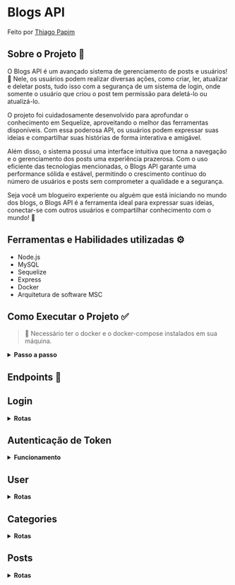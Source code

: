 # Blogs API

Feito por [Thiago Papim](https://www.linkedin.com/in/thiago-papim/)


## Sobre o Projeto 📝
 
O Blogs API é um avançado sistema de gerenciamento de posts e usuários! 📖 Nele, os usuários podem realizar diversas ações, como criar, ler, atualizar e deletar posts, tudo isso com a segurança de um sistema de login, onde somente o usuário que criou o post tem permissão para deletá-lo ou atualizá-lo.<br>

O projeto foi cuidadosamente desenvolvido para aprofundar o conhecimento em Sequelize, aproveitando o melhor das ferramentas disponíveis. Com essa poderosa API, os usuários podem expressar suas ideias e compartilhar suas histórias de forma interativa e amigável.<br>

Além disso, o sistema possui uma interface intuitiva que torna a navegação e o gerenciamento dos posts uma experiência prazerosa. Com o uso eficiente das tecnologias mencionadas, o Blogs API garante uma performance sólida e estável, permitindo o crescimento contínuo do número de usuários e posts sem comprometer a qualidade e a segurança.<br>

Seja você um blogueiro experiente ou alguém que está iniciando no mundo dos blogs, o Blogs API é a ferramenta ideal para expressar suas ideias, conectar-se com outros usuários e compartilhar conhecimento com o mundo! 🚀

## Ferramentas e Habilidades utilizadas ⚙️
- Node.js
- MySQL
- Sequelize
- Express
- Docker
- Arquitetura de software MSC

 ## Como Executar o Projeto ✅
> 👀 Necessário ter o docker e o docker-compose instalados em sua máquina.
<details><summary><strong>Passo a passo</strong></summary><br/>


1. Clone o repositório
```
git clone git@github.com:thiago-papim/project-trybe-futebol-clube.git
```
2. Instalar as dependências
```
npm install
```
3. Subir os containers<br>
Iremos subir 2 containers no total, sendo eles backend e database
```
docker-compose up -d --build 
```
4. Acessar o container do backend
```
docker exec -it blogs_api bash
```
5. Criar e popular o banco de dados<br>
```
npm run predev && npm run seed && npm run dev
```

Com isso estará funcionando

</details>

 ## Endpoints 🔽
<h2>Login</h2>
<details><summary><strong>Rotas</strong></summary><br/>

| Endpoint | Método | Funcionalidade |
|---|---|---|
| `/login` | `POST` | Realizar login de um usuário já cadastrado |

O corpo da requisição tem que ter a seguinte estrutura:

```
{
  "email": "teste@gmail.com",
  "password": "123456"
}
```

<details><summary><strong>Em caso de sucesso</strong></summary><br/>
O resposta da requisição tem que ser um token com status 200:<br>
Exemplo de retorno:

```
{
  "token": "eyJhbGciOiJIUzI1NiIsInR5cCI6IkpXVCJ9.eyJpZCI6MSwiZW1haWxzIjoiYWRtaW5AYWRtaW4uY29tIiwicm9sZSI6ImFkbWluIiwiaWF0IjoxNjkwMzg1MzAzfQ.iVsAT1dlUMQsexBEi-t8qPqAzD0wi-tME0nVWR80BS0"
}
```
</details>

<details><summary><strong>Em caso de falha</strong></summary><br/>
Caso nenhum dos campos email ou password sejam preenchidos:

```
{
	"message": "Some required fields are missing"
}
```

Caso tenha email ou senha inválidos:

```
{
	"message": "Invalid fields"
}
```
</details>

</details>

<!-- TOKEN -->

<h2>Autenticação de Token</h2>
<details><summary><strong>Funcionamento</strong></summary><br/>

`Realizando um login com sucesso, será gerado um token. Esse token será a autenticação em algumas rotas que estarão marcadas.`

Basta na requisição colocar na chave Authorization o Bearer juntamente ao token: 

Exemplo com chave fictícia:

```
eyJhbGciOiJIUzI1NiIsInR5cCI6IkpXVCJ9.eyJpZCI6MSwiZW1haWxzIjoiYWRtaW5AYWRtaW4uY29tIiwicm9sZSI6ImFkbWluIiwiaWF0IjoxNjkwMzg1MzAzfQ.iVsAT1dlUMQsexBEi-t8qPqAzD0wi-tME0nVWR80BS0
```
<details><summary><strong>Caso não tenha a chave Authorization ou não tenha um token declarado</strong></summary><br/>
Tem status o 401 e a resposta da requisição:

```
{
	"message": "Token not found"
}
```
</details>

<details><summary><strong>Caso o token seja inválido</strong></summary><br/>
Tem status o 401 e a resposta da requisição:

```
{
	"message": "Token must be a valid token"
}
```

</details>

</details>

<!-- USERS -->

<h2>User</h2>
<details><summary><strong>Rotas</strong></summary><br/>

| Endpoint | Método | Funcionalidade |
|---|---|---|
| `/user` | `POST` | Cadastrar novo usuário |

O corpo da requisição tem que ter a seguinte estrutura:

```
{
  "displayName": "Thiago Papim",
  "email": "teste@gmail.com"
  "password": "123456",
  "image": "https://avatars.githubusercontent.com/t/6799558?s=16&v=4.png"
}
```
  `A IMAGEM NÃO É OBRIGATÓRIA`

<details><summary><strong>Em caso de sucesso</strong></summary><br/>

O resposta da requisição tem que ser um token com status 201.<br>
Exemplo de retorno:

```
{
  "token": "eyJhbGciOiJIUzI1NiIsInR5cCI6IkpXVCJ9.eyJpZCI6MSwiZW1haWxzIjoiYWRtaW5AYWRtaW4uY29tIiwicm9sZSI6ImFkbWluIiwiaWF0IjoxNjkwMzg1MzAzfQ.iVsAT1dlUMQsexBEi-t8qPqAzD0wi-tME0nVWR80BS0"
}
```

</details>
<details><summary><strong>Em caso de falha</strong></summary><br/>
Caso displayName seja menor que 8 caracteres:

```
{
	"message": "\"displayName\" length must be at least 8 characters long"
}
```

Caso tenha email esteja em formato inválido:

```
{
	"message": "\"email\" must be a valid email"
}
```
Caso password seja menor que 6 caracteres:

```
{
	"message": "\"password\" length must be at least 6 characters long"
}
```

Caso email já tenha sido cadastrado:

```
{
	"message": "User already registered"
}
```
</details>

##

| Endpoint | Método | Funcionalidade |
|---|---|---|
| `/user` | `GET` | Gerar lista de usuários |

`IMPORTANTE: NECESSÁRIO USO DO TOKEN DE AUTENTICAÇÃO`

<details><summary><strong>Em caso de sucesso</strong></summary><br/>

O resposta da requisição tem status 200.<br>
Exemplo de retorno:

```
[
	{
		"id": 1,
		"displayName": "Lewis Hamilton",
		"email": "lewishamilton@gmail.com",
		"image": "https://upload.wikimedia.org/wikipedia/commons/1/18/Lewis_Hamilton_2016_Malaysia_2.jpg"
	},
	{
		"id": 2,
		"displayName": "Michael Schumacher",
		"email": "MichaelSchumacher@gmail.com",
		"image": "https://sportbuzz.uol.com.br/media/_versions/gettyimages-52491565_widelg.jpg"
	},
    ...
]
```

</details>

##

| Endpoint | Método | Funcionalidade |
|---|---|---|
| `/user/:id` | `GET` | Listar usuário pelo id |

`IMPORTANTE: NECESSÁRIO USO DO TOKEN DE AUTENTICAÇÃO`

<details><summary><strong>Em caso de sucesso</strong></summary><br/>

O resposta da requisição tem status 200.<br>
Exemplo de retorno:

```
[
	{
		"id": 1,
		"displayName": "Lewis Hamilton",
		"email": "lewishamilton@gmail.com",
		"image": "https://upload.wikimedia.org/wikipedia/commons/1/18/Lewis_Hamilton_2016_Malaysia_2.jpg"
	},
	{
		"id": 2,
		"displayName": "Michael Schumacher",
		"email": "MichaelSchumacher@gmail.com",
		"image": "https://sportbuzz.uol.com.br/media/_versions/gettyimages-52491565_widelg.jpg"
	},
    ...
]
```

</details>

##

| Endpoint | Método | Funcionalidade |
|---|---|---|
| `/user/me` | `DELETE` | Deletar usuário logado |

`IMPORTANTE: NECESSÁRIO USO DO TOKEN DE AUTENTICAÇÃO`

<details><summary><strong>Em caso de sucesso</strong></summary><br/>

O resposta da requisição tem status 204.<br>
Não tem retorno

</details>


</details>

<!-- CATEGORIES -->

<h2>Categories</h2>
<details><summary><strong>Rotas</strong></summary><br/>

| Endpoint | Método | Funcionalidade |
|---|---|---|
| `/categories` | `POST` | Cadastrar nova categoria |

`IMPORTANTE: NECESSÁRIO USO DO TOKEN DE AUTENTICAÇÃO`

O corpo da requisição tem que ter a seguinte estrutura:

```
{
  "name": "typeScript"
}
```

<details><summary><strong>Em caso de sucesso</strong></summary><br/>

O resposta da requisição tem status 201.
<br>
Exemplo de retorno:

```
{
	"id": 3,
	"name": "typeScript"
}
```

</details>
<details><summary><strong>Em caso de falha</strong></summary><br/>
Caso nao tenha a chave name:

```
{
	"message": "\"name\" is required"
}
```

</details>

##


| Endpoint | Método | Funcionalidade |
|---|---|---|
| `/categories` | `GET` | Gerar lista das categorias |

`IMPORTANTE: NECESSÁRIO USO DO TOKEN DE AUTENTICAÇÃO`

<details><summary><strong>Em caso de sucesso</strong></summary><br/>

O resposta da requisição status 200.
<br>
Exemplo de retorno:

```
[
	{
		"id": 1,
		"name": "Inovação"
	},
	{
		"id": 2,
		"name": "Escola"
	},
	{
		"id": 3,
		"name": "typeScript"
	}
]
```

</details>

</details>

<!-- POST -->

<h2>Posts</h2>
<details><summary><strong>Rotas</strong></summary><br/>

| Endpoint | Método | Funcionalidade |
|---|---|---|
| `/post` | `POST` | Cadastrar novo post |

`IMPORTANTE: NECESSÁRIO USO DO TOKEN DE AUTENTICAÇÃO`

O corpo da requisição tem que ter a seguinte estrutura:

```
{
  "title": "Latest updates, August 1st",
  "content": "The whole text for the blog post goes here in this key",
  "categoryIds": [1, 2]
}
```

<details><summary><strong>Em caso de sucesso</strong></summary><br/>

O resposta da requisição tem status 201.
<br>
Exemplo de retorno:

```
{
	"id": 3,
	"title": "Latest updates, August 1st",
	"content": "The whole text for the blog post goes here in this key",
	"userId": 6,
	"published": "2023-07-28T16:00:26.000Z",
	"updated": "2023-07-28T16:00:26.000Z"
}
```

</details>
<details><summary><strong>Em caso de falha</strong></summary><br/>
Caso nao tenha as chaves necessárias no corpo da requisição:

```
{
	"message": "Some required fields are missing"
}
```

</details>

##


| Endpoint | Método | Funcionalidade |
|---|---|---|
| `/post` | `GET` | Gerar lista dos posts |

`IMPORTANTE: NECESSÁRIO USO DO TOKEN DE AUTENTICAÇÃO`

<details><summary><strong>Em caso de sucesso</strong></summary><br/>

O resposta da requisição tem status 200.
<br>
Exemplo de retorno:

```
[
	{
		"id": 1,
		"title": "Post do Ano",
		"content": "Melhor post do ano",
		"userId": 1,
		"published": "2011-08-01T19:58:00.000Z",
		"updated": "2011-08-01T19:58:51.000Z",
		"user": {
			"id": 1,
			"displayName": "Lewis Hamilton",
			"email": "lewishamilton@gmail.com",
			"image": "https://upload.wikimedia.org/wikipedia/commons/1/18/Lewis_Hamilton_2016_Malaysia_2.jpg"
		},
		"categories": [
			{
				"id": 1,
				"name": "Inovação"
			}
		]
	},
      ...
]
```
</details>

##

| Endpoint | Método | Funcionalidade |
|---|---|---|
| `/post/:id` | `GET` | Listar post pelo id |

`IMPORTANTE: NECESSÁRIO USO DO TOKEN DE AUTENTICAÇÃO`

<details><summary><strong>Em caso de sucesso</strong></summary><br/>

O resposta da requisição tem um status 200.<br>
Exemplo de retorno:

```
{
	"id": 1,
	"title": "Post do Ano",
	"content": "Melhor post do ano",
	"userId": 1,
	"published": "2011-08-01T19:58:00.000Z",
	"updated": "2011-08-01T19:58:51.000Z",
	"user": {
		"id": 1,
		"displayName": "Lewis Hamilton",
		"email": "lewishamilton@gmail.com",
		"image": "https://upload.wikimedia.org/wikipedia/commons/1/18/Lewis_Hamilton_2016_Malaysia_2.jpg"
	},
	"categories": [
		{
			"id": 1,
			"name": "Inovação"
		}
	]
}
```

</details>

##

| Endpoint | Método | Funcionalidade |
|---|---|---|
| `/post/:id` | `PUT` | Alterar post pelo id |

`IMPORTANTE: NECESSÁRIO USO DO TOKEN DE AUTENTICAÇÃO`

O corpo da requisição tem que ter a seguinte estrutura:

```
{
  "title": "Latest updates, August 1st",
  "content": "The whole text for the blog post goes here in this key"
}
```

<details><summary><strong>Em caso de sucesso</strong></summary><br/>

O resposta da requisição status 200.<br>
Exemplo de retorno:

```
{
  "id": 3,
  "title": "Latest updates, August 1st",
  "content": "The whole text for the blog post goes here in this key",
  "userId": 1,
  "published": "2022-05-18T18:00:01.000Z",
  "updated": "2022-05-18T18:07:32.000Z",
  "user": {
    "id": 1,
    "displayName": "Lewis Hamilton",
    "email": "lewishamilton@gmail.com",
    "image": "https://upload.wikimedia.org/wikipedia/commons/1/18/Lewis_Hamilton_2016_Malaysia_2.jpg"
  },
  "categories": [
    {
      "id": 1,
      "name": "Inovação"
    },
    {
      "id": 2,
      "name": "Escola"
    }
  ]
}
```

</details>
<details><summary><strong>Em caso de falha</strong></summary><br/>
Somente o user que criou o post pode editá-lo, caso contrário retorna:

```
{
	"message": "Unauthorized user"
}
```

Caso nao tenha as chaves necessárias no corpo da requisição:

```
{
	"message": "Some required fields are missing"
}
```

</details>

##

| Endpoint | Método | Funcionalidade |
|---|---|---|
| `/post/:id` | `DELETE` | Alterar post pelo id |

`IMPORTANTE: NECESSÁRIO USO DO TOKEN DE AUTENTICAÇÃO`

<details><summary><strong>Em caso de sucesso</strong></summary><br/>

O resposta da requisição tem status 204 e sem retorno.

</details>
<details><summary><strong>Em caso de falha</strong></summary><br/>
Somente o user que criou o post pode deletá-lo, caso contrário retorna:

```
{
	"message": "Unauthorized user"
}
```

Caso nao tenha as chaves necessárias no corpo da requisição:

```
{
	"message": "Some required fields are missing"
}
```

</details>

##

| Endpoint | Método | Funcionalidade |
|---|---|---|
| `/post/search?1=valorBuscado` | `GET` | Buscar post através de query |

A query de busca é referente ao title ou content do post.

`IMPORTANTE: NECESSÁRIO USO DO TOKEN DE AUTENTICAÇÃO`

<details><summary><strong>Em caso de sucesso</strong></summary><br/>

O resposta da requisição tem status 200 e com a lista de posts filtrados.

</details>

</details>


